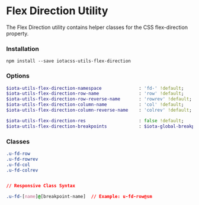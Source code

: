 # Flex Direction Utility #

The Flex Direction utility contains helper classes for the CSS flex-direction property.


### Installation ###

```
npm install --save iotacss-utils-flex-direction
```


### Options ###

```sass
$iota-utils-flex-direction-namespace              : 'fd-' !default;
$iota-utils-flex-direction-row-name               : 'row' !default;
$iota-utils-flex-direction-row-reverse-name       : 'rowrev' !default;
$iota-utils-flex-direction-column-name            : 'col' !default;
$iota-utils-flex-direction-column-reverse-name    : 'colrev' !default;

$iota-utils-flex-direction-res                    : false !default;
$iota-utils-flex-direction-breakpoints            : $iota-global-breakpoints !default;
```


### Classes ###

```css
.u-fd-row
.u-fd-rowrev
.u-fd-col
.u-fd-colrev


// Responsive Class Syntax

.u-fd-[name]@[breakpoint-name]  // Example: u-fd-row@sm
```
